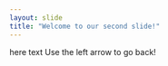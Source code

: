```yaml
---
layout: slide
title: "Welcome to our second slide!"
---
```

here  text
Use the left arrow to go back!
